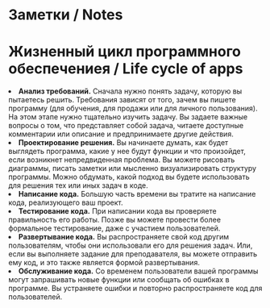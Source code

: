 # Заметки / Notes

# Жизненный цикл программного обеспечениея / Life cycle of apps

<li><b>Aнализ требований.</b> Сначала нужно понять задачу, которую вы пытаетесь решить. Требования зависят от того, зачем вы пишете программу (для обучения, для продажи или для личного пользования). На этом этапе нужно тщательно изучить задачу. Вы задаете важные вопросы о том, что представляет собой задача, читаете доступные комментарии или описание и предпринимаете другие действия.</li>
<li><b>Проектирование решения.</b> Вы начинаете думать, как будет выглядеть программа, какие у нее будут функции и что произойдет, если возникнет непредвиденная проблема. Вы можете рисовать диаграммы, писать заметки или мысленно визуализировать структуру программы. Можно обдумать, какой подход вы будете использовать для решения тех или иных задач в коде.</li>
<li><b>Написание кода.</b> Большую часть времени вы тратите на написание кода, реализующего ваш проект.</li>
<li><b>Тестирование кода.</b> При написании кода вы проверяете правильность его работы. Позже вы можете провести более формальное тестирование, даже с участием пользователей.</li>
<li><b>Развертывание кода.</b> Вы распространяете свой код другим пользователям, чтобы они использовали его для решения задач. Или, если вы выполняете задание для преподавателя, вы можете отправить ему код, и это также является формой развертывания.
<li><b>Обслуживание кода.</b> Со временем пользователи вашей программы могут запрашивать новые функции или сообщать об ошибках в программе. Вы устраняете ошибки и повторно распространяете код для пользователей.</li>
